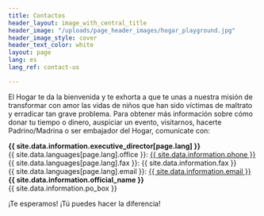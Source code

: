 ```yaml
---
title: Contactos
header_layout: image_with_central_title
header_image: "/uploads/page_header_images/hogar_playground.jpg"
header_image_style: cover
header_text_color: white
layout: page
lang: es
lang_ref: contact-us

---
```

El Hogar te da la bienvenida y te exhorta a que te unas a nuestra misión de transformar con amor las vidas de niños que han sido víctimas de maltrato y erradicar tan grave problema. Para obtener más información sobre cómo donar tu tiempo o dinero, auspiciar un evento, visitarnos, hacerte Padrino/Madrina o ser embajador del Hogar, comunícate con:

<div class="is-size-4 is-cursive">
  <b>
    {{ site.data.information.executive_director[page.lang] }}
  </b>
</div>
<div>
  {{ site.data.languages[page.lang].office }}: <a href="tel:{{ site.data.information.phone }}">{{ site.data.information.phone }}</a>
</div>
<div>
  {{ site.data.languages[page.lang].fax }}: {{ site.data.information.fax }}
</div>
<div>
  {{ site.data.languages[page.lang].email }}: <a href="mailto:{{ site.data.information.email }}">{{ site.data.information.email }}</a>
</div>

<div class="mt-1 is-size-4 is-cursive">
  <b>
    {{ site.data.information.official_name }}
  </b>
</div>
<div>
  {{ site.data.information.po_box }}
</div>

¡Te esperamos! ¡Tú puedes hacer la diferencia!